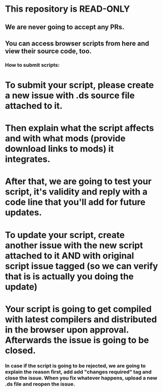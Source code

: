 # This repository is READ-ONLY
## We are never going to accept any PRs.
## You can access browser scripts from here and view their source code, too.

### How to submit scripts:

# To submit your script, please create a new issue with .ds source file attached to it.
# Then explain what the script affects and with what mods (provide download links to mods) it integrates.
# After that, we are going to test your script, it's validity and reply with a code line that you'll add for future updates.
# To update your script, create another issue with the new script attached to it AND with original script issue tagged (so we can verify that is is actually you doing the update)
# Your script is going to get compiled with latest compilers and distributed in the browser upon approval. Afterwards the issue is going to be closed.

### In case if the script is going to be rejected, we are going to explain the reason first, add add "changes required" tag and close the issue. When you fix whatever happens, upload a new .ds file and reopen the issue.